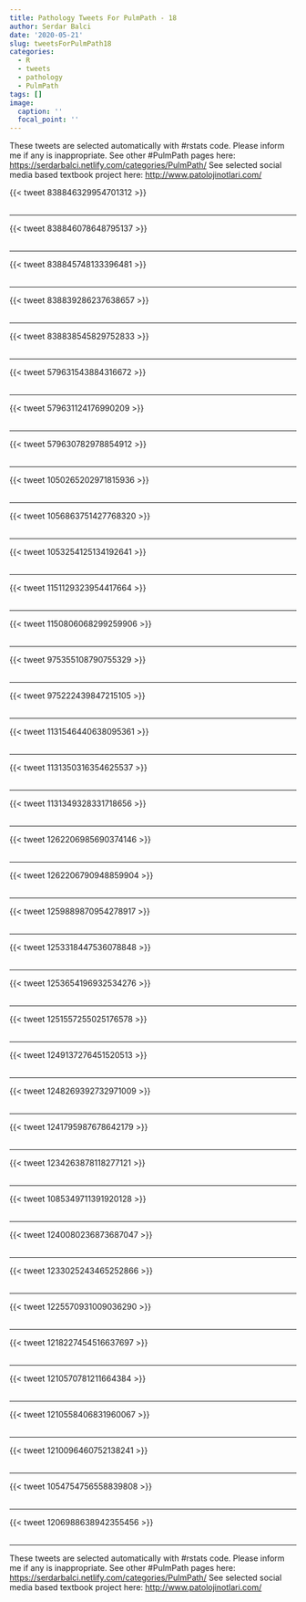 ```yaml
---
title: Pathology Tweets For PulmPath - 18
author: Serdar Balci
date: '2020-05-21'
slug: tweetsForPulmPath18
categories:
  - R
  - tweets
  - pathology
  - PulmPath
tags: []
image:
  caption: ''
  focal_point: ''
---
```



These tweets are selected automatically with #rstats code. Please inform me if any is inappropriate.
See other #PulmPath pages here: https://serdarbalci.netlify.com/categories/PulmPath/ 
See selected social media based textbook project here: http://www.patolojinotlari.com/

{{< tweet 838846329954701312 >}}
<br>
<br>
<hr>
{{< tweet 838846078648795137 >}}
<br>
<br>
<hr>
{{< tweet 838845748133396481 >}}
<br>
<br>
<hr>
{{< tweet 838839286237638657 >}}
<br>
<br>
<hr>
{{< tweet 838838545829752833 >}}
<br>
<br>
<hr>
{{< tweet 579631543884316672 >}}
<br>
<br>
<hr>
{{< tweet 579631124176990209 >}}
<br>
<br>
<hr>
{{< tweet 579630782978854912 >}}
<br>
<br>
<hr>
{{< tweet 1050265202971815936 >}}
<br>
<br>
<hr>
{{< tweet 1056863751427768320 >}}
<br>
<br>
<hr>
{{< tweet 1053254125134192641 >}}
<br>
<br>
<hr>
{{< tweet 1151129323954417664 >}}
<br>
<br>
<hr>
{{< tweet 1150806068299259906 >}}
<br>
<br>
<hr>
{{< tweet 975355108790755329 >}}
<br>
<br>
<hr>
{{< tweet 975222439847215105 >}}
<br>
<br>
<hr>
{{< tweet 1131546440638095361 >}}
<br>
<br>
<hr>
{{< tweet 1131350316354625537 >}}
<br>
<br>
<hr>
{{< tweet 1131349328331718656 >}}
<br>
<br>
<hr>
{{< tweet 1262206985690374146 >}}
<br>
<br>
<hr>
{{< tweet 1262206790948859904 >}}
<br>
<br>
<hr>
{{< tweet 1259889870954278917 >}}
<br>
<br>
<hr>
{{< tweet 1253318447536078848 >}}
<br>
<br>
<hr>
{{< tweet 1253654196932534276 >}}
<br>
<br>
<hr>
{{< tweet 1251557255025176578 >}}
<br>
<br>
<hr>
{{< tweet 1249137276451520513 >}}
<br>
<br>
<hr>
{{< tweet 1248269392732971009 >}}
<br>
<br>
<hr>
{{< tweet 1241795987678642179 >}}
<br>
<br>
<hr>
{{< tweet 1234263878118277121 >}}
<br>
<br>
<hr>
{{< tweet 1085349711391920128 >}}
<br>
<br>
<hr>
{{< tweet 1240080236873687047 >}}
<br>
<br>
<hr>
{{< tweet 1233025243465252866 >}}
<br>
<br>
<hr>
{{< tweet 1225570931009036290 >}}
<br>
<br>
<hr>
{{< tweet 1218227454516637697 >}}
<br>
<br>
<hr>
{{< tweet 1210570781211664384 >}}
<br>
<br>
<hr>
{{< tweet 1210558406831960067 >}}
<br>
<br>
<hr>
{{< tweet 1210096460752138241 >}}
<br>
<br>
<hr>
{{< tweet 1054754756558839808 >}}
<br>
<br>
<hr>
{{< tweet 1206988638942355456 >}}
<br>
<br>
<hr>


These tweets are selected automatically with #rstats code. Please inform me if any is inappropriate.
See other #PulmPath pages here: https://serdarbalci.netlify.com/categories/PulmPath/ 
See selected social media based textbook project here: http://www.patolojinotlari.com/
